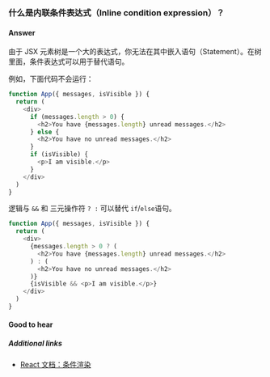 ### 什么是内联条件表达式（Inline condition expression）？

#### Answer

由于 JSX 元素树是一个大的表达式，你无法在其中嵌入语句（Statement）。在树里面，条件表达式可以用于替代语句。

例如，下面代码不会运行：

<!-- prettier-ignore -->
```js
function App({ messages, isVisible }) {
  return (
    <div>
      if (messages.length > 0) {
        <h2>You have {messages.length} unread messages.</h2>
      } else {
        <h2>You have no unread messages.</h2>
      }
      if (isVisible) {
        <p>I am visible.</p>
      }
    </div>
  )
}
```

逻辑与 `&&` 和 三元操作符 `? :` 可以替代 `if`/`else`语句。

```js
function App({ messages, isVisible }) {
  return (
    <div>
      {messages.length > 0 ? (
        <h2>You have {messages.length} unread messages.</h2>
      ) : (
        <h2>You have no unread messages.</h2>
      )}
      {isVisible && <p>I am visible.</p>}
    </div>
  )
}
```

#### Good to hear

##### Additional links

* [React 文档：条件渲染](https://reactjs.org/docs/conditional-rendering.html)

<!-- tags: (react,javascript) -->

<!-- expertise: (1) -->
